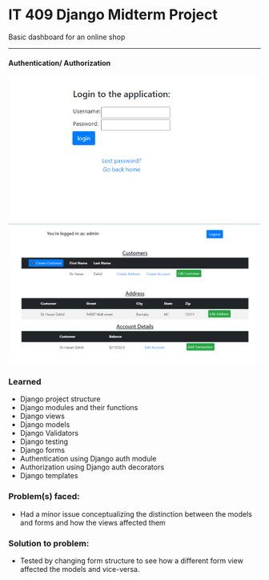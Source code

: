 # IT 409 Django Midterm Project

Basic dashboard for an online shop 

---

#### Authentication/ Authorization
<img src="images/login.PNG" />

<img src="images/adminview.PNG" />

### Learned
- Django project structure
- Django modules and their functions
- Django views
- Django models
- Django Validators
- Django testing 
- Django forms 
- Authentication using Django auth module
- Authorization using Django auth decorators
- Django templates

### Problem(s) faced:
- Had a minor issue conceptualizing the distinction between the models and forms and how the views affected them

### Solution to problem:
- Tested by changing form structure to see how a different form view affected the models and vice-versa.
